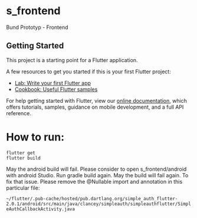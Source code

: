 # s_frontend

Bund Prototyp - Frontend

## Getting Started

This project is a starting point for a Flutter application.

A few resources to get you started if this is your first Flutter project:

- [Lab: Write your first Flutter app](https://flutter.io/docs/get-started/codelab)
- [Cookbook: Useful Flutter samples](https://flutter.io/docs/cookbook)

For help getting started with Flutter, view our 
[online documentation](https://flutter.io/docs), which offers tutorials, 
samples, guidance on mobile development, and a full API reference.

# How to run:
```
flutter get
flutter build
```
May the android build will fail. Please consider to open s_frontend/android with android Studio. Run gradle build again. May the build will fail again. To fix that issue. Please remove the @Nullable import and annotation in this particular file:

`~/flutter/.pub-cache/hosted/pub.dartlang.org/simple_auth_flutter-2.0.1/android/src/main/java/clancey/simpleauth/simpleauthflutter/SimpleAuthCallbackActivity.java`

